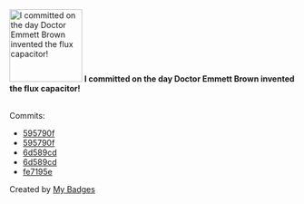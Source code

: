 <img src="https://my-badges.github.io/my-badges/delorean.png" alt="I committed on the day Doctor Emmett Brown invented the flux capacitor!" title="I committed on the day Doctor Emmett Brown invented the flux capacitor!" width="128">
<strong>I committed on the day Doctor Emmett Brown invented the flux capacitor!</strong>
<br><br>

Commits:

- <a href="https://github.com/gmuloc/anta/commit/595790fa6da105baed99f3a902347f86cc6ae4b5">595790f</a>
- <a href="https://github.com/aristanetworks/anta/commit/595790fa6da105baed99f3a902347f86cc6ae4b5">595790f</a>
- <a href="https://github.com/gmuloc/anta/commit/6d589cdc2eb20c1992543c38b7809f72c2c41eb9">6d589cd</a>
- <a href="https://github.com/aristanetworks/anta/commit/6d589cdc2eb20c1992543c38b7809f72c2c41eb9">6d589cd</a>
- <a href="https://github.com/gmuloc/avd/commit/fe7195e679598a97fa56f2fe6d6e4ac7fda68bc9">fe7195e</a>


Created by <a href="https://github.com/my-badges/my-badges">My Badges</a>
